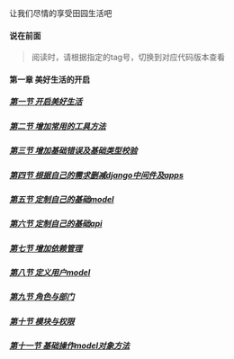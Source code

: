 让我们尽情的享受田园生活吧


#### 说在前面

> 阅读时，请根据指定的tag号，切换到对应代码版本查看  

#### 第一章 美好生活的开启
##### [第一节 开启美好生活](https://github.com/bxxfighting/rurality/blob/master/how/to/do/1.md)  
##### [第二节 增加常用的工具方法](https://github.com/bxxfighting/rurality/blob/master/how/to/do/2.md)  
##### [第三节 增加基础错误及基础类型校验](https://github.com/bxxfighting/rurality/blob/master/how/to/do/3.md)  
##### [第四节 根据自己的需求删减django中间件及apps](https://github.com/bxxfighting/rurality/blob/master/how/to/do/4.md)  
##### [第五节 定制自己的基础model](https://github.com/bxxfighting/rurality/blob/master/how/to/do/5.md)  
##### [第六节 定制自己的基础api](https://github.com/bxxfighting/rurality/blob/master/how/to/do/6.md)  
##### [第七节 增加依赖管理](https://github.com/bxxfighting/rurality/blob/master/how/to/do/7.md)  
##### [第八节 定义用户model](https://github.com/bxxfighting/rurality/blob/master/how/to/do/8.md)  
##### [第九节 角色与部门](https://github.com/bxxfighting/rurality/blob/master/how/to/do/9.md)  
##### [第十节 模块与权限](https://github.com/bxxfighting/rurality/blob/master/how/to/do/10.md)  
##### [第十一节 基础操作model对象方法](https://github.com/bxxfighting/rurality/blob/master/how/to/do/11.md)  
